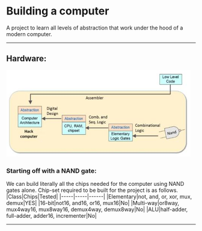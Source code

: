 # Building a computer

A project to learn all levels of abstraction that work under the hood of a modern computer.

***

## Hardware:
![Hardware](Hardware.jpg)

### Starting off with a NAND gate:
We can build literally all the chips needed for the computer using NAND gates alone. Chip-set required to be built for the project is as follows.
|Class|Chips|Tested|
|-----|-----|------|
|Elementary|not, and, or, xor, mux, demux|YES|
|16-bit|not16, and16, or16, mux16|No|
|Multi-way|or8way, mux4way16, mux8way16, demux4way, demux8way|No|
|ALU|half-adder, full-adder, adder16, incrementer|No|
***